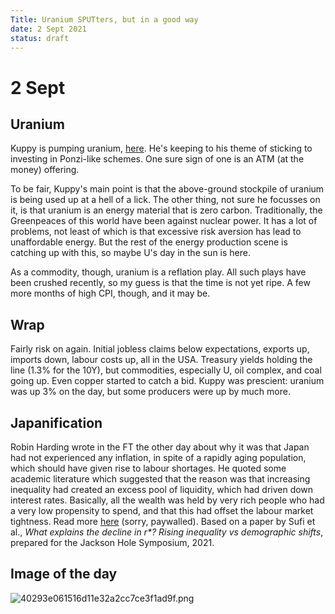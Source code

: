 ```yaml
---
Title: Uranium SPUTters, but in a good way
date: 2 Sept 2021
status: draft
---
```


# 2 Sept

## Uranium

Kuppy is pumping uranium, [here](https://adventuresincapitalism.com/2021/09/02/the-new-gbtc/). 
He's keeping to his theme of sticking to investing in Ponzi-like schemes. 
One sure sign of one is an ATM (at the money) offering.

To be fair, Kuppy's main point is that the above-ground stockpile of uranium is being used up at a hell of a lick.
The other thing, not sure he focusses on it, is that uranium is an energy material that is zero carbon.
Traditionally, the Greenpeaces of this world have been against nuclear power.
It has a lot of problems, not least of which is that excessive risk aversion has lead to unaffordable energy.
But the rest of the energy production scene is catching up with this, so maybe U's day in the sun is here.

As a commodity, though, uranium is a reflation play. All such plays have been crushed recently, so my guess is that the time is not yet ripe.
A few more months of high CPI, though, and it may be.

## Wrap

Fairly risk on again. Initial jobless claims below expectations, exports up, imports down, labour costs up, all in the USA.
Treasury yields holding the line (1.3% for the 10Y), but commodities, especially U, oil complex, and coal going up.
Even copper started to catch a bid. Kuppy was prescient: uranium was up 3% on the day, but some producers were up by much more.

## Japanification

Robin Harding wrote in the FT the other day about why it was that Japan had not experienced any inflation, in spite of a rapidly aging population, which should have given rise to labour shortages. 
He quoted some academic literature which suggested that the reason was that increasing inequality had created an excess pool of liquidity, which had driven down interest rates. 
Basically, all the wealth was held by very rich people who had a very low propensity to spend, and that this had offset the labour market tightness.
Read more [here](https://www.ft.com/content/3f199380-3d78-44bb-b856-4a0e3214c741) (sorry, paywalled). Based on a paper by Sufi et al., _What explains the decline in r*? Rising inequality vs demographic shifts_, prepared for the Jackson Hole Symposium, 2021.

## Image of the day

![40293e061516d11e32a2cc7ce3f1ad9f.png]({attach}40293e061516d11e32a2cc7ce3f1ad9f.png)


